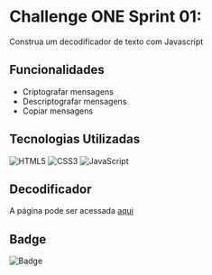 # Challenge ONE Sprint 01:
Construa um decodificador de texto com Javascript

## Funcionalidades
- Criptografar mensagens
- Descriptografar mensagens 
- Copiar mensagens

## Tecnologias Utilizadas

![HTML5](https://img.shields.io/badge/html5-%23E34F26.svg?style=for-the-badge&logo=html5&logoColor=white)
![CSS3](https://img.shields.io/badge/css3-%231572B6.svg?style=for-the-badge&logo=css3&logoColor=white)
![JavaScript](https://img.shields.io/badge/javascript-%23323330.svg?style=for-the-badge&logo=javascript&logoColor=%23F7DF1E)

## Decodificador
A página pode ser acessada [aqui](https://alonealines.github.io/challenge-one-alura-decodificador-de-texto/)

## Badge
![Badge](https://d335luupugsy2.cloudfront.net/cms%2Ffiles%2F10224%2F1671211139Prancheta_3.png?utm_campaign=alura_latam_-_challenge_email_projeto_1_br&utm_medium=email&utm_source=RD+Station)